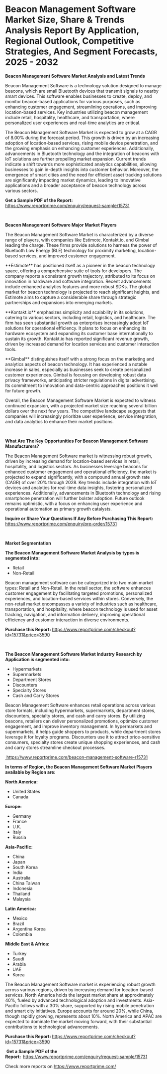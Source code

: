 <p><h1>Beacon Management Software Market Size, Share & Trends Analysis Report By Application, Regional Outlook, Competitive Strategies, And Segment Forecasts, 2025 - 2032</h1></p><p><strong>Beacon Management Software Market Analysis and Latest Trends</strong></p>
<p><p>Beacon Management Software is a technology solution designed to manage beacons, which are small Bluetooth devices that transmit signals to nearby smart devices. This software enables businesses to create, deploy, and monitor beacon-based applications for various purposes, such as enhancing customer engagement, streamlining operations, and improving location-based services. Key industries utilizing beacon management include retail, hospitality, healthcare, and transportation, where personalized user experiences and real-time analytics are critical.</p><p>The Beacon Management Software Market is expected to grow at a CAGR of 8.00% during the forecast period. This growth is driven by an increasing adoption of location-based services, rising mobile device penetration, and the growing emphasis on enhancing customer experiences. Additionally, advancements in Bluetooth technology and the integration of beacons with IoT solutions are further propelling market expansion. Current trends indicate a shift towards more sophisticated analytics capabilities, allowing businesses to gain in-depth insights into customer behavior. Moreover, the emergence of smart cities and the need for efficient asset tracking solutions are significantly impacting market dynamics, leading to innovative applications and a broader acceptance of beacon technology across various sectors.</p></p>
<p><strong>Get a Sample PDF of the Report:&nbsp;</strong> <a href="https://www.reportprime.com/enquiry/request-sample/15731?utm_campaign=3454&utm_medium=2&utm_source=Github&utm_content=ia&utm_term=20032025&utm_id=beacon-management-software">https://www.reportprime.com/enquiry/request-sample/15731</a></p>
<p>&nbsp;</p>
<p><strong>Beacon Management Software Major Market Players</strong></p>
<p><p>The Beacon Management Software Market is characterized by a diverse range of players, with companies like Estimote, Kontakt.io, and Gimbal leading the charge. These firms provide solutions to harness the power of Bluetooth Low Energy (BLE) technology for proximity marketing, location-based services, and improved customer engagement.</p><p>**Estimote** has positioned itself as a pioneer in the beacon technology space, offering a comprehensive suite of tools for developers. The company reports a consistent growth trajectory, attributed to its focus on innovation in hardware and software integration. Recent advancements include enhanced analytics features and more robust SDKs. The global market for beacon technology is projected to reach significant heights, and Estimote aims to capture a considerable share through strategic partnerships and expansions into emerging markets.</p><p>**Kontakt.io** emphasizes simplicity and scalability in its solutions, catering to various sectors, including retail, logistics, and healthcare. The firm has seen substantial growth as enterprises increasingly adopt IoT solutions for operational efficiency. It plans to focus on enhancing its hardware ecosystem and expanding its customer base internationally to sustain its growth. Kontakt.io has reported significant revenue growth, driven by increased demand for location services and customer interaction tools.</p><p>**Gimbal** distinguishes itself with a strong focus on the marketing and analytics aspects of beacon technology. It has experienced a notable increase in sales, especially as businesses seek to create personalized customer experiences. Gimbal is focusing on developing robust data privacy frameworks, anticipating stricter regulations in digital advertising. Its commitment to innovation and data-centric approaches positions it well for future growth.</p><p>Overall, the Beacon Management Software Market is expected to witness continued expansion, with a projected market size reaching several billion dollars over the next few years. The competitive landscape suggests that companies will increasingly prioritize user experience, service integration, and data analytics to enhance their market positions.</p></p>
<p>&nbsp;</p>
<p><strong>What Are The Key Opportunities For Beacon Management Software Manufacturers?</strong></p>
<p><p>The Beacon Management Software market is witnessing robust growth, driven by increasing demand for location-based services in retail, hospitality, and logistics sectors. As businesses leverage beacons for enhanced customer engagement and operational efficiency, the market is projected to expand significantly, with a compound annual growth rate (CAGR) of over 20% through 2028. Key trends include integration with IoT devices and analytics for real-time data insights, fostering personalized experiences. Additionally, advancements in Bluetooth technology and rising smartphone penetration will further bolster adoption. Future outlook remains optimistic, with a focus on enhancing user experience and operational automation as primary growth catalysts.</p></p>
<p><strong>Inquire or Share Your Questions If Any Before Purchasing This Report:</strong> <a href="https://www.reportprime.com/enquiry/pre-order/15731?utm_campaign=3454&utm_medium=2&utm_source=Github&utm_content=ia&utm_term=20032025&utm_id=beacon-management-software">https://www.reportprime.com/enquiry/pre-order/15731</a></p>
<p>&nbsp;</p>
<p><strong>Market Segmentation</strong></p>
<p><strong>The Beacon Management Software Market Analysis by types is segmented into:</strong></p>
<p><ul><li>Retail</li><li>Non-Retail</li></ul></p>
<p><p>Beacon management software can be categorized into two main market types: Retail and Non-Retail. In the retail sector, the software enhances customer engagement by facilitating targeted promotions, personalized experiences, and location-based services within stores. Conversely, the non-retail market encompasses a variety of industries such as healthcare, transportation, and hospitality, where beacon technology is used for asset tracking, navigation, and information delivery, improving operational efficiency and customer interaction in diverse environments.</p></p>
<p><strong>Purchase this Report:&nbsp;</strong><a href="https://www.reportprime.com/checkout?id=15731&price=3590&utm_campaign=3454&utm_medium=2&utm_source=Github&utm_content=ia&utm_term=20032025&utm_id=beacon-management-software">https://www.reportprime.com/checkout?id=15731&price=3590</a></p>
<p>&nbsp;</p>
<p><strong>The Beacon Management Software Market Industry Research by Application is segmented into:</strong></p>
<p><ul><li>Hypermarkets</li><li>Supermarkets</li><li>Department Stores</li><li>Discounters</li><li>Specialty Stores</li><li>Cash and Carry Stores</li></ul></p>
<p><p>Beacon Management Software enhances retail operations across various store formats, including hypermarkets, supermarkets, department stores, discounters, specialty stores, and cash and carry stores. By utilizing beacons, retailers can deliver personalized promotions, optimize customer engagement, and improve inventory management. In hypermarkets and supermarkets, it helps guide shoppers to products, while department stores leverage it for loyalty programs. Discounters use it to attract price-sensitive consumers, specialty stores create unique shopping experiences, and cash and carry stores streamline checkout processes.</p></p>
<p><a href="https://www.reportprime.com/beacon-management-software-r15731?utm_campaign=3454&utm_medium=2&utm_source=Github&utm_content=ia&utm_term=20032025&utm_id=beacon-management-software">&nbsp;https://www.reportprime.com/beacon-management-software-r15731</a></p>
<p><strong>In terms of Region, the Beacon Management Software Market Players available by Region are:</strong></p>
<p>
    <p> <strong> North America: </strong>
        <ul>
            <li>United States</li>
            <li>Canada</li>
        </ul>
        </p> 
    <p> <strong> Europe: </strong>
        <ul>
            <li>Germany</li>
            <li>France</li>
            <li>U.K.</li>
            <li>Italy</li>
            <li>Russia</li>
        </ul>
        </p> 
    <p> <strong> Asia-Pacific: </strong>
        <ul>
            <li>China</li>
            <li>Japan</li>
            <li>South Korea</li>
            <li>India</li>
            <li>Australia</li>
            <li>China Taiwan</li>
            <li>Indonesia</li>
            <li>Thailand</li>
            <li>Malaysia</li>
        </ul>
        </p> 
    <p> <strong> Latin America: </strong>
        <ul>
            <li>Mexico</li>
            <li>Brazil</li>
            <li>Argentina Korea</li>
            <li>Colombia</li>
        </ul>
        </p> 
    <p> <strong> Middle East & Africa: </strong>
        <ul>
            <li>Turkey</li>
            <li>Saudi</li>
            <li>Arabia</li>
            <li>UAE</li>
            <li>Korea</li>
        </ul>
    </p>
    </p>
<p><p>The Beacon Management Software market is experiencing robust growth across various regions, driven by increasing demand for location-based services. North America holds the largest market share at approximately 40%, fueled by advanced technological adoption and investments. Asia-Pacific follows with a 30% share, supported by rising mobile penetration and smart city initiatives. Europe accounts for around 20%, while China, though rapidly growing, represents about 10%. North America and APAC are expected to dominate the market moving forward, with their substantial contributions to technological advancements.</p></p>
<p><strong>Purchase this Report: </strong><a href="https://www.reportprime.com/checkout?id=15731&price=3590&utm_campaign=3454&utm_medium=2&utm_source=Github&utm_content=ia&utm_term=20032025&utm_id=beacon-management-software">https://www.reportprime.com/checkout?id=15731&price=3590</a></p>
<p>&nbsp;<strong>Get a Sample PDF of the Report:&nbsp;&nbsp;</strong><a href="https://www.reportprime.com/enquiry/request-sample/15731?utm_campaign=3454&utm_medium=2&utm_source=Github&utm_content=ia&utm_term=20032025&utm_id=beacon-management-software">https://www.reportprime.com/enquiry/request-sample/15731</a></p>
<p><strong></strong></p>
<p>Check more reports on <a href="https://www.reportprime.com/?utm_campaign=3454&utm_medium=2&utm_source=Github&utm_content=ia&utm_term=20032025&utm_id=beacon-management-software">https://www.reportprime.com/</a></p>